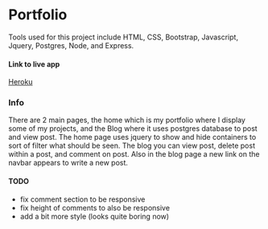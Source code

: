 # Portfolio

Tools used for this project include HTML, CSS, Bootstrap, Javascript, Jquery, Postgres, Node, and Express.

#### Link to live app
[Heroku](https://josue-portfolio.herokuapp.com)

### Info
There are 2 main pages, the home which is my portfolio where I display some of my projects, and the Blog where it uses postgres database to post and view post.
The home page uses jquery to show and hide containers to sort of filter what should be seen.
The blog you can view post, delete post within a post, and comment on post. Also in the blog page a new link on the navbar appears to write a new post.

#### TODO
- fix comment section to be responsive
- fix height of comments to also be responsive
- add a bit more style (looks quite boring now)
